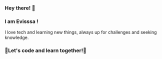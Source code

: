 ### Hey there! 👋 
### I am Evisssa !
I love tech and learning new things, always up for challenges and seeking knowledge.
### 🚀Let's code and learn together!🌱 

